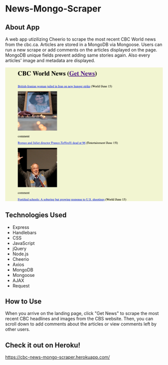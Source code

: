 
# News-Mongo-Scraper

## About App
A web app utizilizing Cheerio to scrape the most recent CBC World news from the cbc.ca. Articles are stored in a MongoDB via Mongoose. Users can run a new scrape or add comments on the articles displayed on the page.
MongoDB unique fields prevent adding same stories again. Also every articles' image and metadata are displayed.

![Result](/public/images/cbc-news-mongo-scrapper.png) 


## Technologies Used 

  * Express
  *  Handlebars
  *  CSS
  *  JavaScript
  *  jQuery
  *  Node.js
  *  Cheerio
  *  Axios
  *  MongoDB
  *  Mongoose
  *  AJAX
  *  Request


## How to Use
When you arrive on the landing page, click "Get News" to scrape the most recent CBC headlines and images from the CBS website. Then, you can scroll down to add comments about the articles or view comments left by other users.


## Check it out on Heroku!
https://cbc-news-mongo-scraper.herokuapp.com/
